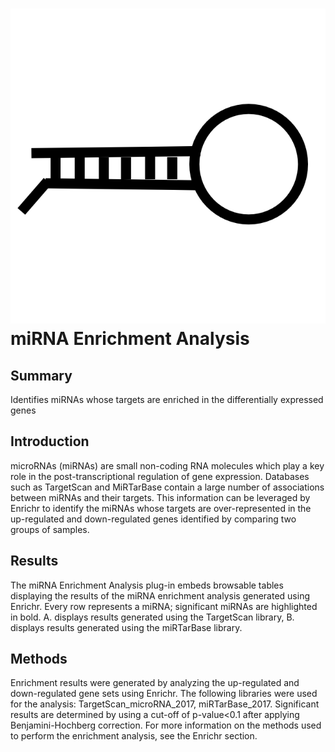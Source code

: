 ![miRNA Enrichment Analysis Icon](img/mirna_enrichment-icon.png "miRNA Enrichment Analysis Icon") miRNA Enrichment Analysis
================
Summary
----------------
Identifies miRNAs whose targets are enriched in the differentially expressed genes

Introduction
----------------
microRNAs (miRNAs) are small non-coding RNA molecules which play a key role in the post-transcriptional regulation of gene expression. Databases such as TargetScan and MiRTarBase contain a large number of associations between miRNAs and their targets. This information can be leveraged by Enrichr to identify the miRNAs whose targets are over-represented in the up-regulated and down-regulated genes identified by comparing two groups of samples.

Results
----------------
The miRNA Enrichment Analysis plug-in embeds browsable tables displaying the results of the miRNA enrichment analysis generated using Enrichr. Every row represents a miRNA; significant miRNAs are highlighted in bold. A. displays results generated using the TargetScan library, B. displays results generated using the miRTarBase library.

Methods
----------------
Enrichment results were generated by analyzing the up-regulated and down-regulated gene sets using Enrichr. The following libraries were used for the analysis: TargetScan_microRNA_2017, miRTarBase_2017. Significant results are determined by using a cut-off of p-value<0.1 after applying Benjamini-Hochberg correction. For more information on the methods used to perform the enrichment analysis, see the Enrichr section.